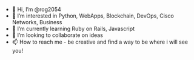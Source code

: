 - 👋 Hi, I’m @rog2054
- 👀 I’m interested in Python, WebApps, Blockchain, DevOps, Cisco Networks, Business
- 🌱 I’m currently learning Ruby on Rails, Javascript
- 💞️ I’m looking to collaborate on ideas
- 📫 How to reach me - be creative and find a way to be where i will see you!

<!---
rog2054/rog2054 is a ✨ special ✨ repository because its `README.md` (this file) appears on your GitHub profile.
You can click the Preview link to take a look at your changes.
--->
